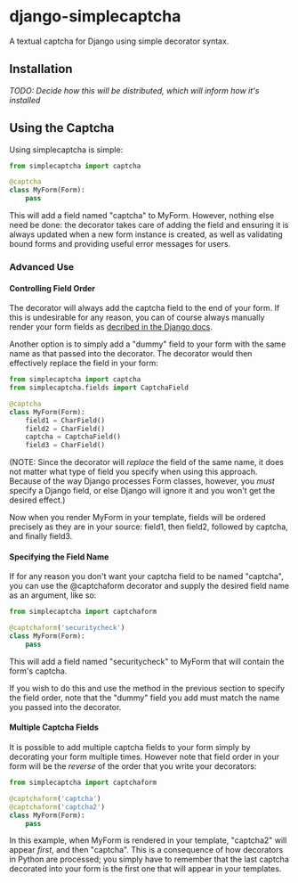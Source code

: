 # django-simplecaptcha

A textual captcha for Django using simple decorator syntax.

## Installation

*TODO: Decide how this will be distributed, which will inform how it's installed*

## Using the Captcha

Using simplecaptcha is simple:

```python
from simplecaptcha import captcha

@captcha
class MyForm(Form):
    pass
```

This will add a field named "captcha" to MyForm. However, nothing else need be
done: the decorator takes care of adding the field and ensuring it is always
updated when a new form instance is created, as well as validating bound forms
and providing useful error messages for users.

### Advanced Use

#### Controlling Field Order

The decorator will always add the captcha field to the end of your form. If this
is undesirable for any reason, you can of course always manually render your form
fields as [decribed in the Django docs](https://docs.djangoproject.com/en/1.7/topics/forms/#rendering-fields-manually).

Another option is to simply add a "dummy" field to your form with the same name
as that passed into the decorator. The decorator would then effectively replace
the field in your form:

```python
from simplecaptcha import captcha
from simplecaptcha.fields import CaptchaField

@captcha
class MyForm(Form):
    field1 = CharField()
    field2 = CharField()
    captcha = CaptchaField()
    field3 = CharField()
```

(NOTE: Since the decorator will *replace* the field of the same name, it does not
matter what type of field you specify when using this approach. Because of the way
Django processes Form classes, however, you *must* specify a Django field, or else
Django will ignore it and you won't get the desired effect.)

Now when you render MyForm in your template, fields will be ordered precisely as
they are in your source: field1, then field2, followed by captcha, and finally
field3.

#### Specifying the Field Name

If for any reason you don't want your captcha field to be named "captcha", you
can use the @captchaform decorator and supply the desired field name as an
argument, like so:

```python
from simplecaptcha import captchaform

@captchaform('securitycheck')
class MyForm(Form):
    pass
```

This will add a field named "securitycheck" to MyForm that will contain the
form's captcha.

If you wish to do this and use the method in the previous section to specify the
field order, note that the "dummy" field you add must match the name you passed
into the decorator.

#### Multiple Captcha Fields

It is possible to add multiple captcha fields to your form simply by decorating
your form multiple times. However note that field order in your form will be the
*reverse* of the order that you write your decorators:

```python
from simplecaptcha import captchaform

@captchaform('captcha')
@captchaform('captcha2')
class MyForm(Form):
    pass
```

In this example, when MyForm is rendered in your template, "captcha2" will appear
*first*, and then "captcha". This is a consequence of how decorators in Python are
processed; you simply have to remember that the last captcha decorated into your
form is the first one that will appear in your templates.

